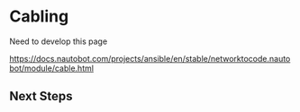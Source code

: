 # Cabling
Need to develop this page

https://docs.nautobot.com/projects/ansible/en/stable/networktocode.nautobot/module/cable.html

## Next Steps
